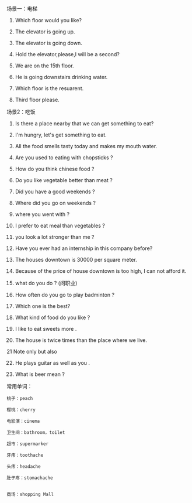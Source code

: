 场景一：电梯
    
1. Which floor would you like?

2. The elevator is going up.

3. The elevator is going down.

4. Hold the elevator,please,I will be a second?

5. We are on the 15th floor.

6. He is going downstairs drinking water.

7. Which floor is the resuarent.

8. Third floor please.


场景2：吃饭

1. Is there a place nearby that we can get something to eat?

2. I'm hungry, let's get something to eat.

3. All the food smells tasty today and makes my mouth water.

4. Are you used to eating with chopsticks ?

5. How do you think chinese food ?

6. Do you like vegetable better than meat ?

7. Did you have a good weekends ?

8. Where did you go on weekends ?

9. where you went with ?

10. I prefer to eat meal than vegetables ?

11. you look a lot stronger than me ?

12. Have you ever had an internship in this company before?

13. The houses downtown is 30000 per square meter.

14. Because of the price of house downtown is too high, I can not afford it.

15. what do you do ? (问职业)

16. How often do you go to play badminton ?

17. Which one is the best?

18. What kind of food do you like ?

19. I like to eat sweets more .

20. The house is twice times than the place where we live.

21 Note only but also

22. He plays guitar as well as you .

23. What is beer mean ?

常用单词：
    
    桃子：peach
    
    樱桃：cherry
    
    电影演：cinema
    
    卫生间：bathroom，toilet
    
    超市：supermarker
    
    牙疼：toothache
    
    头疼：headache
    
    肚子疼：stomachache

    
    商场：shopping Mall 
    
    